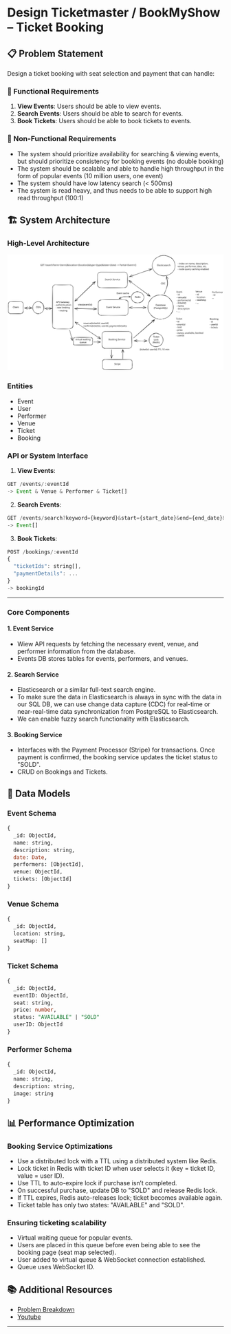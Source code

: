 # Design Ticketmaster / BookMyShow – Ticket Booking

## 📋 Problem Statement

Design a ticket booking with seat selection and payment that can handle:

### 🎯 Functional Requirements

1. **View Events**: Users should be able to view events.
2. **Search Events**: Users should be able to search for events.
3. **Book Tickets**: Users should be able to book tickets to events.

### 🎯 Non-Functional Requirements

- The system should prioritize availability for searching & viewing events, but should prioritize consistency for booking events (no double booking)
- The system should be scalable and able to handle high throughput in the form of popular events (10 million users, one event)
- The system should have low latency search (< 500ms)
- The system is read heavy, and thus needs to be able to support high read throughput (100:1)

## 🏗️ System Architecture

### High-Level Architecture

![Ticketmaster HLD](image.svg)

### Entities

- Event
- User
- Performer
- Venue
- Ticket
- Booking

### API or System Interface

1. **View Events**:

```javascript
GET /events/:eventId
-> Event & Venue & Performer & Ticket[]
```

2. **Search Events**:

```javascript
GET /events/search?keyword={keyword}&start={start_date}&end={end_date}&pageSize={page_size}&page={page_number}
-> Event[]
```

3. **Book Tickets**:

```javascript
POST /bookings/:eventId
{
  "ticketIds": string[],
  "paymentDetails": ...
}
-> bookingId
```

---

### Core Components

#### 1. **Event Service**

- Wiew API requests by fetching the necessary event, venue, and performer information from the database.
- Events DB stores tables for events, performers, and venues.

#### 2. **Search Service**

- Elasticsearch or a similar full-text search engine.
- To make sure the data in Elasticsearch is always in sync with the data in our SQL DB, we can use change data capture (CDC) for real-time or near-real-time data synchronization from PostgreSQL to Elasticsearch.
- We can enable fuzzy search functionality with Elasticsearch.

#### 3. **Booking Service**

- Interfaces with the Payment Processor (Stripe) for transactions. Once payment is confirmed, the booking service updates the ticket status to "SOLD".
- CRUD on Bookings and Tickets.

## 💾 Data Models

### Event Schema

```sql
{
  _id: ObjectId,
  name: string,
  description: string,
  date: Date,
  performers: [ObjectId],
  venue: ObjectId,
  tickets: [ObjectId]
}
```

### Venue Schema

```sql
{
  _id: ObjectId,
  location: string,
  seatMap: []
}
```

### Ticket Schema

```sql
{
  _id: ObjectId,
  eventID: ObjectId,
  seat: string,
  price: number,
  status: "AVAILABLE" | "SOLD"
  userID: ObjectId
}
```

### Performer Schema

```sql
{
  _id: ObjectId,
  name: string,
  description: string,
  image: string
}
```

## 📊 Performance Optimization

### Booking Service Optimizations

- Use a distributed lock with a TTL using a distributed system like Redis.
- Lock ticket in Redis with ticket ID when user selects it (key = ticket ID, value = user ID).
- Use TTL to auto-expire lock if purchase isn’t completed.
- On successful purchase, update DB to "SOLD" and release Redis lock.
- If TTL expires, Redis auto-releases lock; ticket becomes available again.
- Ticket table has only two states: "AVAILABLE" and "SOLD".

### Ensuring ticketing scalability

- Virtual waiting queue for popular events.
- Users are placed in this queue before even being able to see the booking page (seat map selected).
- User added to virtual queue & WebSocket connection established.
- Queue uses WebSocket ID.

## 📚 Additional Resources

- [Problem Breakdown](https://www.hellointerview.com/learn/system-design/problem-breakdowns/ticketmaster)
- [Youtube](https://www.youtube.com/watch?v=fhdPyoO6aXI&t=3379s)

---
